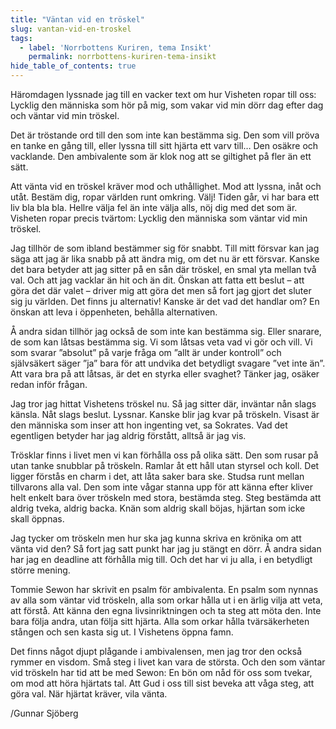 ```yaml
---
title: "Väntan vid en tröskel"
slug: vantan-vid-en-troskel
tags:
  - label: 'Norrbottens Kuriren, tema Insikt'
    permalink: norrbottens-kuriren-tema-insikt
hide_table_of_contents: true
---
```

Häromdagen lyssnade jag till en vacker text om hur Visheten ropar till oss: Lycklig den människa som hör på mig, som vakar vid min dörr dag efter dag och väntar vid min tröskel.

<!--truncate-->

Det är tröstande ord till den som inte kan bestämma sig. Den som vill pröva en tanke en gång till, eller lyssna till sitt hjärta ett varv till… Den osäkre och vacklande. Den ambivalente som är klok nog att se giltighet på fler än ett sätt.

Att vänta vid en tröskel kräver mod och uthållighet. Mod att lyssna, inåt och utåt. Bestäm dig, ropar världen runt omkring. Välj! Tiden går, vi har bara ett liv bla bla bla. Hellre välja fel än inte välja alls, nöj dig med det som är. Visheten ropar precis tvärtom: Lycklig den människa som väntar vid min tröskel.

Jag tillhör de som ibland bestämmer sig för snabbt. Till mitt försvar kan jag säga att jag är lika snabb på att ändra mig, om det nu är ett försvar. Kanske det bara betyder att jag sitter på en sån där tröskel, en smal yta mellan två val. Och att jag vacklar än hit och än dit. Önskan att fatta ett beslut – att göra det där valet – driver mig att göra det men så fort jag gjort det sluter sig ju världen. Det finns ju alternativ! Kanske är det vad det handlar om? En önskan att leva i öppenheten, behålla alternativen.

Å andra sidan tillhör jag också de som inte kan bestämma sig. Eller snarare, de som kan låtsas bestämma sig. Vi som låtsas veta vad vi gör och vill. Vi som svarar ”absolut” på varje fråga om ”allt är under kontroll” och självsäkert säger ”ja” bara för att undvika det betydligt svagare ”vet inte än”. Att vara bra på att låtsas, är det en styrka eller svaghet? Tänker jag, osäker redan inför frågan. 

Jag tror jag hittat Vishetens tröskel nu. Så jag sitter där, inväntar nån slags känsla. Nåt slags beslut. Lyssnar. Kanske blir jag kvar på tröskeln. Visast är den människa som inser att hon ingenting vet, sa Sokrates. Vad det egentligen betyder har jag aldrig förstått, alltså är jag vis.

Trösklar finns i livet men vi kan förhålla oss på olika sätt. Den som rusar på utan tanke snubblar på tröskeln. Ramlar åt ett håll utan styrsel och koll. Det ligger förstås en charm i det, att låta saker bara ske. Studsa runt mellan tillvarons alla val. Den som inte vågar stanna upp för att känna efter kliver helt enkelt bara över tröskeln med stora, bestämda steg. Steg bestämda att aldrig tveka, aldrig backa. Knän som aldrig skall böjas, hjärtan som icke skall öppnas.

Jag tycker om tröskeln men hur ska jag kunna skriva en krönika om att vänta vid den? Så fort jag satt punkt har jag ju stängt en dörr. Å andra sidan har jag en deadline att förhålla mig till. Och det har vi ju alla, i en betydligt större mening. 

Tommie Sewon har skrivit en psalm för ambivalenta. En psalm som nynnas av alla som väntar vid tröskeln, alla som orkar hålla ut i en ärlig vilja att veta, att förstå. Att känna den egna livsinriktningen och ta steg att möta den. Inte bara följa andra, utan följa sitt hjärta. Alla som orkar hålla tvärsäkerheten stången och sen kasta sig ut. I Vishetens öppna famn. 

Det finns något djupt plågande i ambivalensen, men jag tror den också rymmer en visdom. Små steg i livet kan vara de största. Och den som väntar vid tröskeln har tid att be med Sewon: En bön om nåd för oss som tvekar, om mod att höra hjärtats tal. Att Gud i oss till sist beveka att våga steg, att göra val. När hjärtat kräver, vila vänta.

/Gunnar Sjöberg
